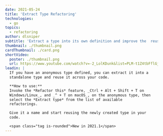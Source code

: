 ```yaml
---
date: 2021-05-24
title: 'Extract Type Refactoring'
technologies:
  - go
topics:
  - refactoring
author: dlsniper
subtitle: 'Extract a type into its own definition and improve the  reusability in your code'
thumbnail: ./thumbnail.png
cardThumbnail: ./card.png
shortVideo:
  poster: ./thumbnail.png
  url: https://www.youtube.com/watch?v=-2_LolKDunk&list=PLM-t1Z4tbFflGjn5Qzjjku5J7SX3p-nhY&index=10&t=0s
leadin: |
  If you have an anonymous type defined, you can extract it into a
  standalone type and reuse it across your code.

  **How to use:**
  Invoke the *Refactor this* feature, _Ctrl + Alt + Shift + T on
  Windows/Linux_, and _^ + T on macOS_, on the anonymous type, then
  select the *Extract type* from the list of available
  refactorings.

  Give it a name and start reusing the newly created type in your
  code.

  <span class="tag is-rounded">New in 2021.1</span>
---
```


